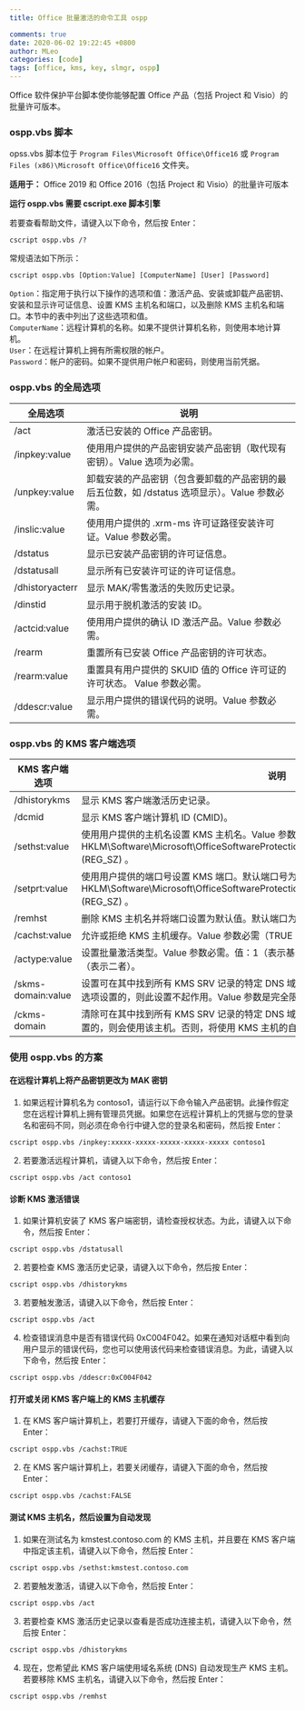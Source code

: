 ```yaml
---
title: Office 批量激活的命令工具 ospp

comments: true
date: 2020-06-02 19:22:45 +0800
author: MLeo
categories: [code] 
tags: [office, kms, key, slmgr, ospp]
---
```


Office 软件保护平台脚本使你能够配置 Office 产品（包括 Project 和 Visio）的批量许可版本。  

### ospp.vbs 脚本

opss.vbs 脚本位于 `Program Files\Microsoft Office\Office16` 或 `Program Files (x86)\Microsoft Office\Office16` 文件夹。  

**适用于：** Office 2019 和 Office 2016（包括 Project 和 Visio）的批量许可版本

**运行 ospp.vbs 需要 cscript.exe 脚本引擎**

若要查看帮助文件，请键入以下命令，然后按 Enter：
```
cscript ospp.vbs /?
```

常规语法如下所示：  
```
cscript ospp.vbs [Option:Value] [ComputerName] [User] [Password]
```
`Option`：指定用于执行以下操作的选项和值：激活产品、安装或卸载产品密钥、安装和显示许可证信息、设置 KMS 主机名和端口，以及删除 KMS 主机名和端口。本节中的表中列出了这些选项和值。  
`ComputerName`：远程计算机的名称。如果不提供计算机名称，则使用本地计算机。  
`User`：在远程计算机上拥有所需权限的帐户。  
`Password`：帐户的密码。如果不提供用户帐户和密码，则使用当前凭据。

### ospp.vbs 的全局选项

|全局选项|说明|
|--|--|
|/act|激活已安装的 Office 产品密钥。|
|/inpkey:value|使用用户提供的产品密钥安装产品密钥（取代现有密钥）。Value 选项为必需。|
|/unpkey:value|卸载安装的产品密钥（包含要卸载的产品密钥的最后五位数，如 /dstatus 选项显示）。Value 参数必需。|
|/inslic:value|使用用户提供的 .xrm-ms 许可证路径安装许可证。Value 参数必需。|
|/dstatus|显示已安装产品密钥的许可证信息。|
|/dstatusall|显示所有已安装许可证的许可证信息。|
|/dhistoryacterr|显示 MAK/零售激活的失败历史记录。|
|/dinstid|显示用于脱机激活的安装 ID。|
|/actcid:value|使用用户提供的确认 ID 激活产品。Value 参数必需。|
|/rearm|重置所有已安装 Office 产品密钥的许可状态。|
|/rearm:value|重置具有用户提供的 SKUID 值的 Office 许可证的许可状态。 Value 参数必需。|
|/ddescr:value|显示用户提供的错误代码的说明。Value 参数必需。|


### ospp.vbs 的 KMS 客户端选项

|KMS 客户端选项|说明|
|--|--|
|/dhistorykms|显示 KMS 客户端激活历史记录。|
|/dcmid|显示 KMS 客户端计算机 ID (CMID)。|
|/sethst:value|使用用户提供的主机名设置 KMS 主机名。Value 参数为必需。这将设置 HKLM\Software\Microsoft\OfficeSoftwareProtectionPlatform\KeyManagementServiceName (REG_SZ) 。|
|/setprt:value|使用用户提供的端口号设置 KMS 端口。默认端口号为 1688。Value 参数为必需。这将设置 HKLM\Software\Microsoft\OfficeSoftwareProtectionPlatform\KeyManagementServicePort (REG_SZ) 。|
|/remhst|删除 KMS 主机名并将端口设置为默认值。默认端口为 1688。|
|/cachst:value|允许或拒绝 KMS 主机缓存。Value 参数必需（TRUE 或 FALSE）。|
|/actype:value|设置批量激活类型。Value 参数必需。值：1（表示基于 Active Directory），2（表示 KMS），0（表示二者）。|
|/skms-domain:value|设置可在其中找到所有 KMS SRV 记录的特定 DNS 域。如果特定的一个 KMS 主机名是由 /sethst 选项设置的，则此设置不起作用。Value 参数是完全限定的域名 (FQDN) 并且必需。|
|/ckms-domain|清除可在其中找到所有 KMS SRV 记录的特定 DNS 域。如果特定 KMS 主机是由 /sethst 选项设置的，则会使用该主机。否则，将使用 KMS 主机的自动发现。|

### 使用 ospp.vbs 的方案

#### 在远程计算机上将产品密钥更改为 MAK 密钥
1. 如果远程计算机名为 contoso1，请运行以下命令输入产品密钥。此操作假定您在远程计算机上拥有管理员凭据。如果您在远程计算机上的凭据与您的登录名和密码不同，则必须在命令行中键入您的登录名和密码，然后按 Enter：  
```
cscript ospp.vbs /inpkey:xxxxx-xxxxx-xxxxx-xxxxx-xxxxx contoso1
```
2. 若要激活远程计算机，请键入以下命令，然后按 Enter：  
```
cscript ospp.vbs /act contoso1
```

#### 诊断 KMS 激活错误

1. 如果计算机安装了 KMS 客户端密钥，请检查授权状态。为此，请键入以下命令，然后按 Enter：
```
cscript ospp.vbs /dstatusall
```
2. 若要检查 KMS 激活历史记录，请键入以下命令，然后按 Enter：
```
cscript ospp.vbs /dhistorykms
```
3. 若要触发激活，请键入以下命令，然后按 Enter：
```
cscript ospp.vbs /act
```
4. 检查错误消息中是否有错误代码 0xC004F042。如果在通知对话框中看到向用户显示的错误代码，您也可以使用该代码来检查错误消息。为此，请键入以下命令，然后按 Enter：
```
cscript ospp.vbs /ddescr:0xC004F042
```

#### 打开或关闭 KMS 客户端上的 KMS 主机缓存
1. 在 KMS 客户端计算机上，若要打开缓存，请键入下面的命令，然后按 Enter：
```
cscript ospp.vbs /cachst:TRUE
```
2. 在 KMS 客户端计算机上，若要关闭缓存，请键入下面的命令，然后按 Enter：
```
cscript ospp.vbs /cachst:FALSE
```

#### 测试 KMS 主机名，然后设置为自动发现
1. 如果在测试名为 kmstest.contoso.com 的 KMS 主机，并且要在 KMS 客户端中指定该主机，请键入以下命令，然后按 Enter：
```
cscript ospp.vbs /sethst:kmstest.contoso.com
```
2. 若要触发激活，请键入以下命令，然后按 Enter：
```
cscript ospp.vbs /act
```
3. 若要检查 KMS 激活历史记录以查看是否成功连接主机，请键入以下命令，然后按 Enter：
```
cscript ospp.vbs /dhistorykms
```
4. 现在，您希望此 KMS 客户端使用域名系统 (DNS) 自动发现生产 KMS 主机。若要移除 KMS 主机名，请键入以下命令，然后按 Enter：
```
cscript ospp.vbs /remhst
```
